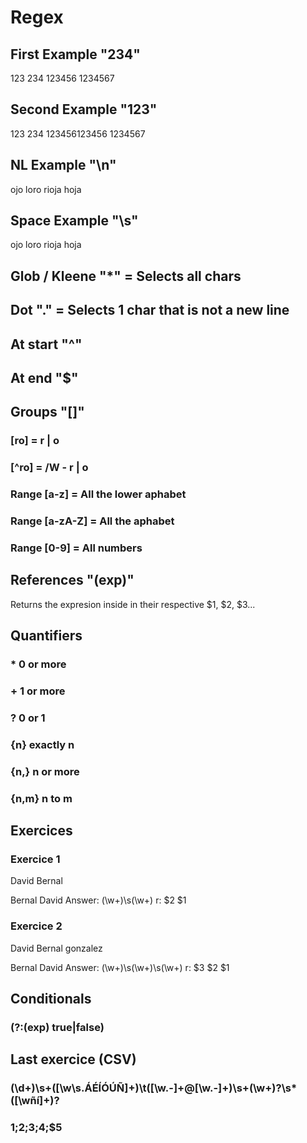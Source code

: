 # Regex

## First Example "234"
123
234
123456
1234567

## Second Example "123"
123
234
123456123456
1234567

## NL Example "\n"
ojo loro rioja hoja
  
 

## Space Example "\s"
ojo loro rioja hoja
  
 

## Glob / Kleene "*" = Selects all chars
## Dot "." = Selects 1 char that is not a new line

## At start "^"
## At end "$"

## Groups "[]"
### [ro] = r | o
### [^ro] = /W - r | o
### Range [a-z] = All the lower aphabet
### Range [a-zA-Z] = All the aphabet
### Range [0-9] = All numbers

## References "(exp)" 
Returns the expresion inside in their respective $1, $2, $3...

## Quantifiers
### * 0 or more
### + 1 or more
### ? 0 or 1
### {n} exactly n
### {n,} n or more
### {n,m} n to m 

## Exercices

### Exercice 1
David Bernal

Bernal David
Answer: (\w+)\s(\w+) r: $2 $1

### Exercice 2
David Bernal gonzalez

Bernal David
Answer: (\w+)\s(\w+)\s(\w+) r: $3 $2 $1

## Conditionals
### (?:(exp) true|false)

## Last exercice (CSV)
### (\d+)\s+([\w\s\.ÁÉÍÓÚÑ]+)\t([\w\.-]+@[\w\.-]+)\s+(\w+)?\s*([\wñí]+)?
### $1;$2;$3;$4;$5